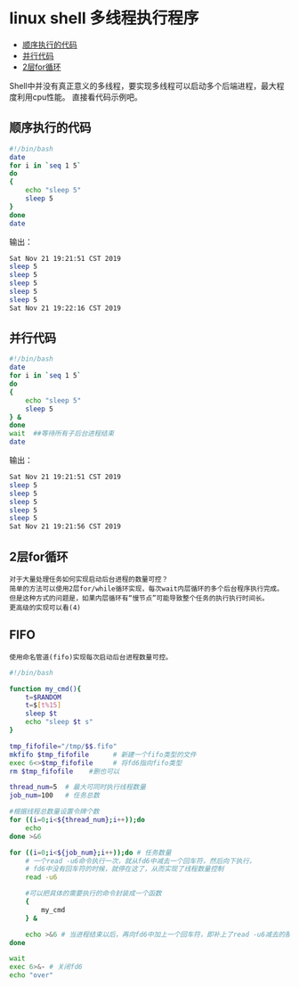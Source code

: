 # linux shell 多线程执行程序

+ [顺序执行的代码](#顺序执行的代码)
+ [并行代码](#并行代码)
+ [2层for循环](#2层for循环)

Shell中并没有真正意义的多线程，要实现多线程可以启动多个后端进程，最大程度利用cpu性能。
直接看代码示例吧。

## 顺序执行的代码

~~~ bash
#!/bin/bash
date
for i in `seq 1 5`
do
{
    echo "sleep 5"
    sleep 5
}
done
date
~~~

输出：

~~~ bash
Sat Nov 21 19:21:51 CST 2019
sleep 5
sleep 5
sleep 5
sleep 5
sleep 5
Sat Nov 21 19:22:16 CST 2019
~~~

## 并行代码

~~~ bash
#!/bin/bash
date
for i in `seq 1 5`
do
{
    echo "sleep 5"
    sleep 5
} &
done
wait  ##等待所有子后台进程结束
date
~~~

输出：

~~~ bash
Sat Nov 21 19:21:51 CST 2019
sleep 5
sleep 5
sleep 5
sleep 5
sleep 5
Sat Nov 21 19:21:56 CST 2019
~~~

## 2层for循环
	对于大量处理任务如何实现启动后台进程的数量可控？
	简单的方法可以使用2层for/while循环实现，每次wait内层循环的多个后台程序执行完成。
	但是这种方式的问题是，如果内层循环有“慢节点”可能导致整个任务的执行执行时间长。
	更高级的实现可以看(4)

## FIFO
	使用命名管道(fifo)实现每次启动后台进程数量可控。

~~~ bash
#!/bin/bash

function my_cmd(){
    t=$RANDOM
    t=$[t%15]
    sleep $t
    echo "sleep $t s"
}

tmp_fifofile="/tmp/$$.fifo" 
mkfifo $tmp_fifofile      # 新建一个fifo类型的文件
exec 6<>$tmp_fifofile     # 将fd6指向fifo类型
rm $tmp_fifofile    #删也可以

thread_num=5  # 最大可同时执行线程数量
job_num=100   # 任务总数

#根据线程总数量设置令牌个数
for ((i=0;i<${thread_num};i++));do
    echo
done >&6 

for ((i=0;i<${job_num};i++));do # 任务数量
    # 一个read -u6命令执行一次，就从fd6中减去一个回车符，然后向下执行，
    # fd6中没有回车符的时候，就停在这了，从而实现了线程数量控制
    read -u6 

    #可以把具体的需要执行的命令封装成一个函数
    {   
        my_cmd
    } &

    echo >&6 # 当进程结束以后，再向fd6中加上一个回车符，即补上了read -u6减去的那个
done

wait
exec 6>&- # 关闭fd6
echo "over"
~~~
